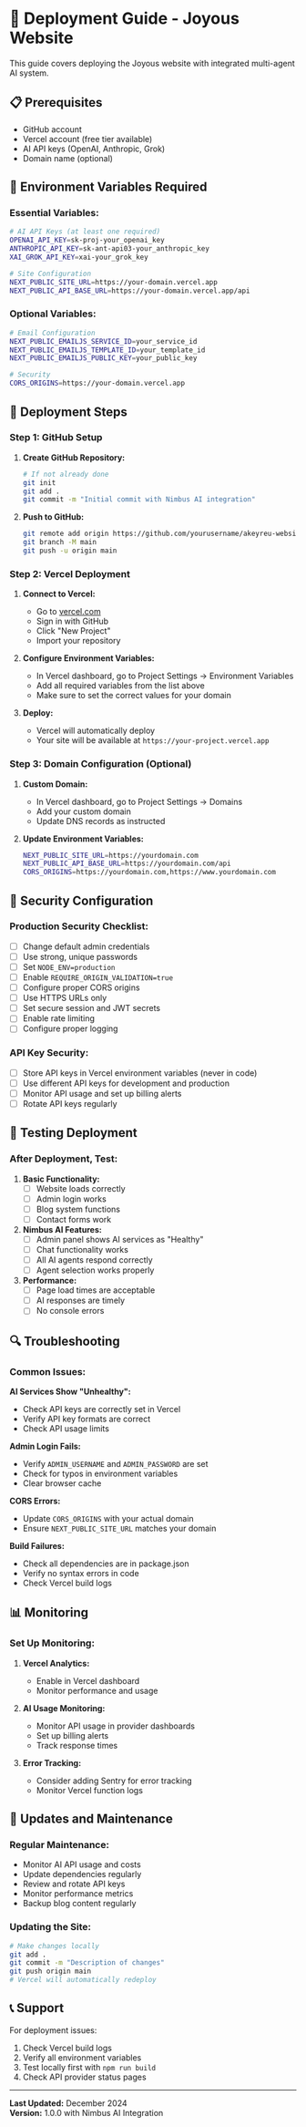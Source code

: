 # 🚀 Deployment Guide - Joyous Website

This guide covers deploying the Joyous website with integrated multi-agent AI system.

## 📋 Prerequisites

- GitHub account
- Vercel account (free tier available)
- AI API keys (OpenAI, Anthropic, Grok)
- Domain name (optional)

## 🔧 Environment Variables Required

### **Essential Variables:**

```bash
# AI API Keys (at least one required)
OPENAI_API_KEY=sk-proj-your_openai_key
ANTHROPIC_API_KEY=sk-ant-api03-your_anthropic_key
XAI_GROK_API_KEY=xai-your_grok_key

# Site Configuration
NEXT_PUBLIC_SITE_URL=https://your-domain.vercel.app
NEXT_PUBLIC_API_BASE_URL=https://your-domain.vercel.app/api
```

### **Optional Variables:**

```bash
# Email Configuration
NEXT_PUBLIC_EMAILJS_SERVICE_ID=your_service_id
NEXT_PUBLIC_EMAILJS_TEMPLATE_ID=your_template_id
NEXT_PUBLIC_EMAILJS_PUBLIC_KEY=your_public_key

# Security
CORS_ORIGINS=https://your-domain.vercel.app
```

## 🚀 Deployment Steps

### **Step 1: GitHub Setup**

1. **Create GitHub Repository:**
   ```bash
   # If not already done
   git init
   git add .
   git commit -m "Initial commit with Nimbus AI integration"
   ```

2. **Push to GitHub:**
   ```bash
   git remote add origin https://github.com/yourusername/akeyreu-website.git
   git branch -M main
   git push -u origin main
   ```

### **Step 2: Vercel Deployment**

1. **Connect to Vercel:**
   - Go to [vercel.com](https://vercel.com)
   - Sign in with GitHub
   - Click "New Project"
   - Import your repository

2. **Configure Environment Variables:**
   - In Vercel dashboard, go to Project Settings → Environment Variables
   - Add all required variables from the list above
   - Make sure to set the correct values for your domain

3. **Deploy:**
   - Vercel will automatically deploy
   - Your site will be available at `https://your-project.vercel.app`

### **Step 3: Domain Configuration (Optional)**

1. **Custom Domain:**
   - In Vercel dashboard, go to Project Settings → Domains
   - Add your custom domain
   - Update DNS records as instructed

2. **Update Environment Variables:**
   ```bash
   NEXT_PUBLIC_SITE_URL=https://yourdomain.com
   NEXT_PUBLIC_API_BASE_URL=https://yourdomain.com/api
   CORS_ORIGINS=https://yourdomain.com,https://www.yourdomain.com
   ```

## 🔐 Security Configuration

### **Production Security Checklist:**

- [ ] Change default admin credentials
- [ ] Use strong, unique passwords
- [ ] Set `NODE_ENV=production`
- [ ] Enable `REQUIRE_ORIGIN_VALIDATION=true`
- [ ] Configure proper CORS origins
- [ ] Use HTTPS URLs only
- [ ] Set secure session and JWT secrets
- [ ] Enable rate limiting
- [ ] Configure proper logging

### **API Key Security:**

- [ ] Store API keys in Vercel environment variables (never in code)
- [ ] Use different API keys for development and production
- [ ] Monitor API usage and set up billing alerts
- [ ] Rotate API keys regularly

## 🧪 Testing Deployment

### **After Deployment, Test:**

1. **Basic Functionality:**
   - [ ] Website loads correctly
   - [ ] Admin login works
   - [ ] Blog system functions
   - [ ] Contact forms work

2. **Nimbus AI Features:**
   - [ ] Admin panel shows AI services as "Healthy"
   - [ ] Chat functionality works
   - [ ] All AI agents respond correctly
   - [ ] Agent selection works properly

3. **Performance:**
   - [ ] Page load times are acceptable
   - [ ] AI responses are timely
   - [ ] No console errors

## 🔍 Troubleshooting

### **Common Issues:**

**AI Services Show "Unhealthy":**
- Check API keys are correctly set in Vercel
- Verify API key formats are correct
- Check API usage limits

**Admin Login Fails:**
- Verify `ADMIN_USERNAME` and `ADMIN_PASSWORD` are set
- Check for typos in environment variables
- Clear browser cache

**CORS Errors:**
- Update `CORS_ORIGINS` with your actual domain
- Ensure `NEXT_PUBLIC_SITE_URL` matches your domain

**Build Failures:**
- Check all dependencies are in package.json
- Verify no syntax errors in code
- Check Vercel build logs

## 📊 Monitoring

### **Set Up Monitoring:**

1. **Vercel Analytics:**
   - Enable in Vercel dashboard
   - Monitor performance and usage

2. **AI Usage Monitoring:**
   - Monitor API usage in provider dashboards
   - Set up billing alerts
   - Track response times

3. **Error Tracking:**
   - Consider adding Sentry for error tracking
   - Monitor Vercel function logs

## 🔄 Updates and Maintenance

### **Regular Maintenance:**

- Monitor AI API usage and costs
- Update dependencies regularly
- Review and rotate API keys
- Monitor performance metrics
- Backup blog content regularly

### **Updating the Site:**

```bash
# Make changes locally
git add .
git commit -m "Description of changes"
git push origin main
# Vercel will automatically redeploy
```

## 📞 Support

For deployment issues:
1. Check Vercel build logs
2. Verify all environment variables
3. Test locally first with `npm run build`
4. Check API provider status pages

---

**Last Updated:** December 2024  
**Version:** 1.0.0 with Nimbus AI Integration
